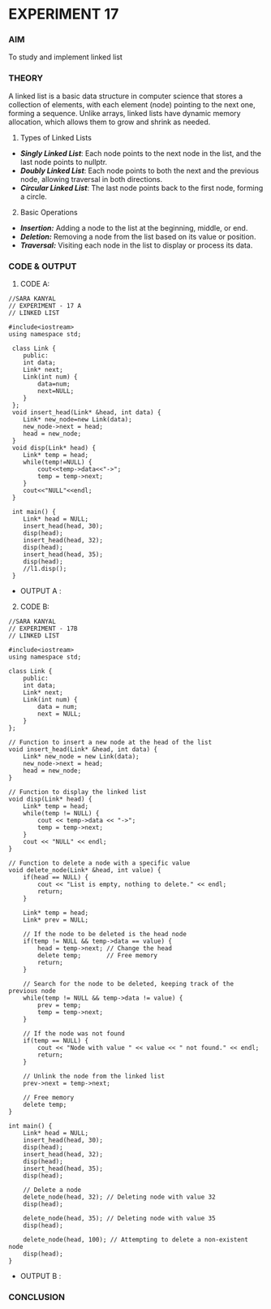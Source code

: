 # EXPERIMENT 17
### AIM
To study and implement linked list
### THEORY
A linked list is a basic data structure in computer science that stores a collection of elements, with each element (node) pointing to the next one, forming a sequence. Unlike arrays, linked lists have dynamic memory allocation, which allows them to grow and shrink as needed.<br>

1. Types of Linked Lists <br>
* ___Singly Linked List___: Each node points to the next node in the list, and the last node points to nullptr. <br>
* ***Doubly Linked List***: Each node points to both the next and the previous node, allowing traversal in both directions. <br>
* ***Circular Linked List***: The last node points back to the first node, forming a circle. <br>

2. Basic Operations  <br>
* ***Insertion:*** Adding a node to the list at the beginning, middle, or end.  <br>
* ***Deletion:*** Removing a node from the list based on its value or position.  <br>
* ***Traversal:*** Visiting each node in the list to display or process its data.  <br>
### CODE & OUTPUT
1. CODE A:
```
//SARA KANYAL
// EXPERIMENT - 17 A
// LINKED LIST 

#include<iostream>
using namespace std; 
 
 class Link {
    public:
    int data;
    Link* next;
    Link(int num) {
        data=num;
        next=NULL;
    }
 };
 void insert_head(Link* &head, int data) {
    Link* new_node=new Link(data);
    new_node->next = head; 
    head = new_node;
 }
 void disp(Link* head) {
    Link* temp = head;
    while(temp!=NULL) { 
        cout<<temp->data<<"->";
        temp = temp->next;
    } 
    cout<<"NULL"<<endl;
 }

 int main() {
    Link* head = NULL;
    insert_head(head, 30);
    disp(head);
    insert_head(head, 32);
    disp(head);
    insert_head(head, 35);
    disp(head);
    //l1.disp(); 
 } 
```
* OUTPUT A : <BR>
2. CODE B:
```
//SARA KANYAL
// EXPERIMENT - 17B
// LINKED LIST 

#include<iostream>
using namespace std; 
 
class Link {
    public:
    int data;
    Link* next;
    Link(int num) {
        data = num;
        next = NULL;
    }
};

// Function to insert a new node at the head of the list
void insert_head(Link* &head, int data) {
    Link* new_node = new Link(data);
    new_node->next = head; 
    head = new_node;
}

// Function to display the linked list
void disp(Link* head) {
    Link* temp = head;
    while(temp != NULL) { 
        cout << temp->data << "->";
        temp = temp->next;
    } 
    cout << "NULL" << endl;
}

// Function to delete a node with a specific value
void delete_node(Link* &head, int value) {
    if(head == NULL) {
        cout << "List is empty, nothing to delete." << endl;
        return;
    }

    Link* temp = head;
    Link* prev = NULL;

    // If the node to be deleted is the head node
    if(temp != NULL && temp->data == value) {
        head = temp->next; // Change the head
        delete temp;       // Free memory
        return;
    }

    // Search for the node to be deleted, keeping track of the previous node
    while(temp != NULL && temp->data != value) {
        prev = temp;
        temp = temp->next;
    }

    // If the node was not found
    if(temp == NULL) {
        cout << "Node with value " << value << " not found." << endl;
        return;
    }

    // Unlink the node from the linked list
    prev->next = temp->next;

    // Free memory
    delete temp;
}

int main() {
    Link* head = NULL;
    insert_head(head, 30);
    disp(head);
    insert_head(head, 32);
    disp(head);
    insert_head(head, 35);
    disp(head);

    // Delete a node
    delete_node(head, 32); // Deleting node with value 32
    disp(head);

    delete_node(head, 35); // Deleting node with value 35
    disp(head);

    delete_node(head, 100); // Attempting to delete a non-existent node
    disp(head);
} 

```
* OUTPUT B : <BR>
### CONCLUSION
